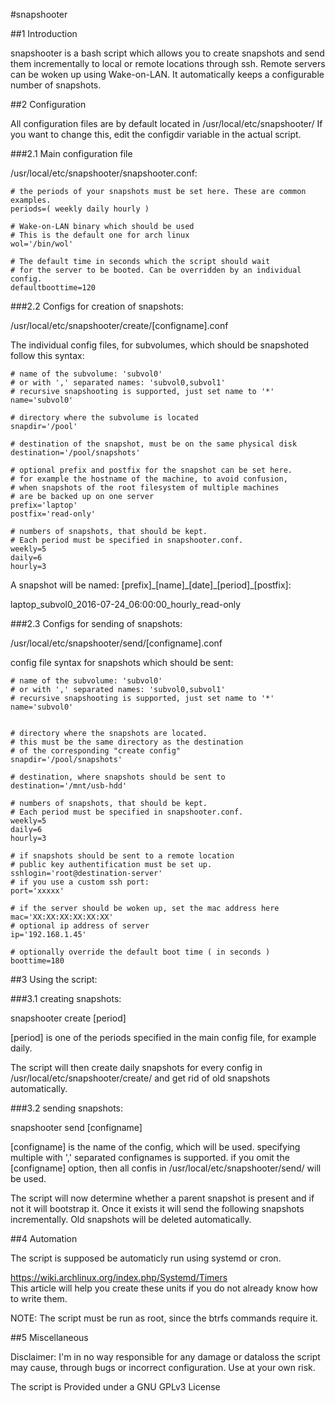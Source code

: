 #snapshooter

##1 Introduction


snapshooter is a bash script which allows you to create snapshots and send them incrementally to local or remote locations through ssh. Remote servers can be woken up using Wake-on-LAN. It automatically keeps a configurable number of snapshots.


##2 Configuration


All configuration files are by default located in /usr/local/etc/snapshooter/ 
If you want to change this, edit the configdir variable in the actual script.

###2.1 Main configuration file

/usr/local/etc/snapshooter/snapshooter.conf:

	# the periods of your snapshots must be set here. These are common examples.
	periods=( weekly daily hourly )
	
	# Wake-on-LAN binary which should be used
	# This is the default one for arch linux
	wol='/bin/wol'

	# The default time in seconds which the script should wait
	# for the server to be booted. Can be overridden by an individual config.
	defaultboottime=120
	
	
###2.2 Configs for creation of snapshots:

/usr/local/etc/snapshooter/create/[configname].conf

The individual config files, for subvolumes, which should be snapshoted follow this syntax:


	# name of the subvolume: 'subvol0'
	# or with ',' separated names: 'subvol0,subvol1'
	# recursive snapshooting is supported, just set name to '*'
	name='subvol0'
	
	# directory where the subvolume is located
	snapdir='/pool'
	
	# destination of the snapshot, must be on the same physical disk
	destination='/pool/snapshots'
	
	# optional prefix and postfix for the snapshot can be set here. 
	# for example the hostname of the machine, to avoid confusion, 
	# when snapshots of the root filesystem of multiple machines
	# are be backed up on one server
	prefix='laptop'
	postfix='read-only'
	
	# numbers of snapshots, that should be kept.
	# Each period must be specified in snapshooter.conf.
	weekly=5
	daily=6
	hourly=3

A snapshot will be named:
[prefix]\_[name]\_[date]\_[period]\_[postfix]:

laptop_subvol0_2016-07-24_06:00:00_hourly_read-only


###2.3 Configs for sending of snapshots:

/usr/local/etc/snapshooter/send/[configname].conf

config file syntax for snapshots which should be sent:

	# name of the subvolume: 'subvol0'
	# or with ',' separated names: 'subvol0,subvol1'
	# recursive snapshooting is supported, just set name to '*'
	name='subvol0'


	# directory where the snapshots are located.
	# this must be the same directory as the destination
	# of the corresponding "create config"
	snapdir='/pool/snapshots'

	# destination, where snapshots should be sent to
	destination='/mnt/usb-hdd'

	# numbers of snapshots, that should be kept.
	# Each period must be specified in snapshooter.conf.
	weekly=5
	daily=6
	hourly=3

	# if snapshots should be sent to a remote location
	# public key authentification must be set up.
	sshlogin='root@destination-server'
	# if you use a custom ssh port:
	port='xxxxx'

	# if the server should be woken up, set the mac address here
	mac='XX:XX:XX:XX:XX:XX'
	# optional ip address of server
	ip='192.168.1.45'

	# optionally override the default boot time ( in seconds )
	boottime=180




##3 Using the script:


###3.1 creating snapshots:

snapshooter create [period]

[period] is one of the periods specified in the main config file, for example daily.

The script will then create daily snapshots for every config in /usr/local/etc/snapshooter/create/ 
and get rid of old snapshots automatically.



###3.2 sending snapshots:

snapshooter send [configname]

[configname] is the name of the config, which will be used.
specifying multiple with ',' separated confignames is supported.
if you omit the [configname] option, then all confis in /usr/local/etc/snapshooter/send/ will be used.

The script will now determine whether a parent snapshot is present and if not it will bootstrap it.
Once it exists it will send the following snapshots incrementally.
Old snapshots will be deleted automatically.



##4 Automation

The script is supposed be automaticly run using systemd or cron.

https://wiki.archlinux.org/index.php/Systemd/Timers  
This article will help you create these units if you do not already know how to write them.

NOTE: The script must be run as root, since the btrfs commands require it.

##5 Miscellaneous

Disclaimer:
I'm in no way responsible for any damage or dataloss the script may cause, through bugs or incorrect configuration.
Use at your own risk.

The script is Provided under a GNU GPLv3 License
